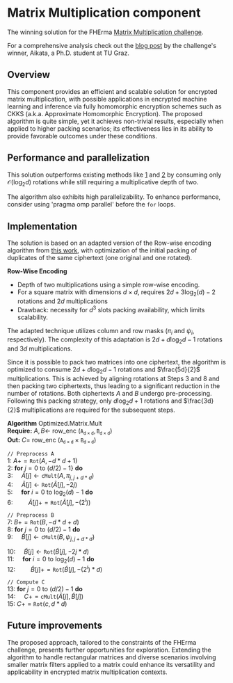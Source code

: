 # Matrix Multiplication component

The winning solution for the FHErma [Matrix Multiplication challenge](https://fherma.io/challenges/652bf669485c878710fd020b).

For a comprehensive analysis check out the [blog post](https://fherma.io/content/65de4152bfa5f4ea4471701e) by the challenge's winner, Aikata, a Ph.D. student at TU Graz.

## Overview

This component provides an efficient and scalable solution for encrypted matrix multiplication, with possible applications in encrypted machine learning and inference via fully homomorphic encryption schemes such as CKKS (a.k.a. Approximate Homomorphic Encryption). The proposed algorithm is quite simple, yet it achieves non-trivial results, especially when applied to higher packing scenarios; its effectiveness lies in its ability to provide favorable outcomes under these conditions.

## Performance and parallelization

This solution outperforms existing methods like [1](https://eprint.iacr.org/2023/1649.pdf) and [2](https://eprint.iacr.org/2018/1041.pdf) by consuming only $\mathcal{O}(\log_2{d})$ rotations while still requiring a multiplicative depth of two.

The algorithm also exhibits high parallelizability. To enhance performance, consider using 'pragma omp parallel' before the `for` loops.

## Implementation

The solution is based on an adapted version of the Row-wise encoding algorithm from [this work](https://eprint.iacr.org/2023/1649.pdf), with optimization of the initial packing of duplicates of the same ciphertext (one original and one rotated).

**Row-Wise Encoding**
   - Depth of two multiplications using a simple row-wise encoding.
   - For a square matrix with dimensions $d\times d$, requires $2 d+3\log_2(d)-2$ rotations and $2d$ multiplications
   - Drawback: necessity for $d^3$ slots packing availability, which limits scalability.
   
The adapted technique utilizes column and row masks ($\pi_i$ and $\psi_i$, respectively). The complexity of this adaptation is $2d+d\log_2{d}-1$ rotations and $3d$ multiplications.

Since it is possible to pack two matrices into one ciphertext, the algorithm is optimized to consume $2d+d\log_2{d}-1$ rotations and $\frac{5d}{2}$ multiplications. This is achieved by aligning rotations at Steps 3 and 8 and then packing two ciphertexts, thus leading to a significant reduction in the number of rotations. Both ciphertexts $A$ and $B$ undergo pre-processing. Following this packing strategy, only $d\log_2{d}+1$ rotations and $\frac{3d}{2}$ multiplications are required for the subsequent steps.

**Algorithm** Optimized.Matrix.Mult\
**Require:** $A,B \leftarrow$ row_enc $(\mathtt{A_{d\times d}},\mathtt{B_{d\times d}})$\
**Out:** $C=$ row_enc $(\mathtt{A_{d\times d}}\times\mathtt{B_{d\times d}})$

`// Preprocess A`\
1: $A +=  \texttt{Rot}(A, -d*d+1 )$\
2: **for** $j=0$ to $(d/2)-1$} **do**\
3: &nbsp;&nbsp;&nbsp;&nbsp;$\tilde{A}[j] \leftarrow  \texttt{cMult}(A, \pi_{j,j+d*d} )$\
4: &nbsp;&nbsp;&nbsp;&nbsp;$\tilde{A}[j] \leftarrow  \texttt{Rot}(\tilde{A}[j],-2j)$\
5: &nbsp;&nbsp;&nbsp;&nbsp;**for** $i=0$ to $\log_2(d)-1$ **do**\
6: &nbsp;&nbsp;&nbsp;&nbsp;&nbsp;&nbsp;&nbsp;&nbsp;$\tilde{A}[j] +=  \texttt{Rot}(\tilde{A}[j], -(2^i) )$

`// Preprocess B`\
7: $B +=  \texttt{Rot}(B, -d*d+d )$\
8: **for** $j=0$ to $(d/2)-1$ **do**\
9: &nbsp;&nbsp;&nbsp;&nbsp;$\tilde{B}[j] \leftarrow  \texttt{cMult}(B, \psi_{j,j+d*d} )$

10: &nbsp;&nbsp;&nbsp;&nbsp;$\tilde{B}[j] \leftarrow  \texttt{Rot}(\tilde{B}[j],-2j*d)$\
11: &nbsp;&nbsp;&nbsp;&nbsp;**for** $i=0$ to $\log_2(d)-1$ **do**\
12: &nbsp;&nbsp;&nbsp;&nbsp;&nbsp;&nbsp;&nbsp;&nbsp;$\tilde{B}[j] +=  \texttt{Rot}(\tilde{B}[j], -(2^i)*d )$

`// Compute C`\
13: **for** $j=0$ to $(d/2)-1$ **do**\
14: &nbsp;&nbsp;&nbsp;&nbsp;$C += \texttt{cMult}(\tilde{A}[j],\tilde{B}[j] )$\
15: $C += \texttt{Rot}(c,d* d )$

## Future improvements

The proposed approach, tailored to the constraints of the FHErma challenge, presents further opportunities for exploration. Extending the algorithm to handle rectangular matrices and diverse scenarios involving smaller matrix filters applied to a matrix could enhance its versatility and applicability in encrypted matrix multiplication contexts.